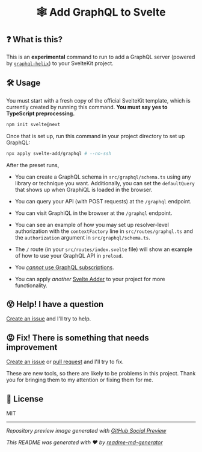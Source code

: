 <h1 align="center">🕸 Add GraphQL to Svelte</h1>

## ❓ What is this?
This is an **experimental** command to run to add a GraphQL server (powered by [`graphql-helix`](https://github.com/contrawork/graphql-helix/)) to your SvelteKit project.

## 🛠 Usage
You must start with a fresh copy of the official SvelteKit template, which is currently created by running this command. **You must say yes to TypeScript preprocessing.**
```sh
npm init svelte@next
```

Once that is set up, run this command in your project directory to set up GraphQL:
```sh
npx apply svelte-add/graphql # --no-ssh
```

After the preset runs,
* You can create a GraphQL schema in `src/graphql/schema.ts` using any library or technique you want. Additionally, you can set the `defaultQuery` that shows up when GraphiQL is loaded in the browser.

* You can query your API (with POST requests) at the `/graphql` endpoint.

* You can visit GraphiQL in the browser at the `/graphql` endpoint.

* You can see an example of how you may set up resolver-level authorization with the `contextFactory` line in `src/routes/graphql.ts` and the `authorization` argument in `src/graphql/schema.ts`.

* The `/` route (in your `src/routes/index.svelte` file) will show an example of how to use your GraphQL API in `preload`.

* You [*cannot* use GraphQL subscriptions](https://github.com/svelte-add/graphql/issues/1).

* You can apply *another* [Svelte Adder](https://github.com/svelte-add/svelte-adders) to your project for more functionality. 

## 😵 Help! I have a question
[Create an issue](https://github.com/svelte-add/graphql/issues/new) and I'll try to help.

## 😡 Fix! There is something that needs improvement
[Create an issue](https://github.com/svelte-add/graphql/issues/new) or [pull request](https://github.com/svelte-add/graphql/pulls) and I'll try to fix.

These are new tools, so there are likely to be problems in this project. Thank you for bringing them to my attention or fixing them for me.

## 📄 License
MIT

---

*Repository preview image generated with [GitHub Social Preview](https://social-preview.pqt.dev/)*

_This README was generated with ❤️ by [readme-md-generator](https://github.com/kefranabg/readme-md-generator)_
